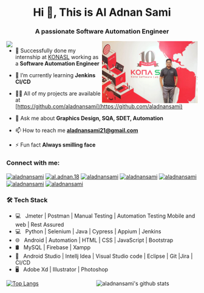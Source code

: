 <h1 align="center">Hi 👋, This is Al Adnan Sami</h1>
<h3 align="center">A passionate Software Automation Engineer </h3>
<img align="right" alt="img" src="https://github.com/aladnansami/Internship-MID-Presentation/blob/main/WhatsApp%20Image%202022-07-02%20at%205.32.59%20PM.jpeg" width="50%" height="auto" />
	<img width="50%" align="right" src="https://github-readme-stats.vercel.app/api?username=aladnansami&show_icons=true&hide_border=true" />


- 🔭 Successfully done my internship at <a href="https://konasl.com/">KONASL</a> working as a **Software Automation Engineer**

- 🌱 I’m currently learning **Jenkins CI/CD**

- 👨‍💻 All of my projects are available at [https://github.com/aladnansami](https://github.com/aladnansami)

- 💬 Ask me about **Graphics Design, SQA, SDET, Automation**

- 📫 How to reach me **aladnansami21@gmail.com**

- ⚡ Fun fact **Always smilling face**

<h3 align="left">Connect with me:</h3>
<p align="left">
<a href="https://twitter.com/aladnansami" target="blank"><img align="center" src="https://raw.githubusercontent.com/rahuldkjain/github-profile-readme-generator/master/src/images/icons/Social/twitter.svg" alt="aladnansami" height="30" width="40" /></a>
<a href="https://fb.com/al.adnan.18" target="blank"><img align="center" src="https://raw.githubusercontent.com/rahuldkjain/github-profile-readme-generator/master/src/images/icons/Social/facebook.svg" alt="al.adnan.18" height="30" width="40" /></a>
<a href="https://instagram.com/aladnansami" target="blank"><img align="center" src="https://raw.githubusercontent.com/rahuldkjain/github-profile-readme-generator/master/src/images/icons/Social/instagram.svg" alt="aladnansami" height="30" width="40" /></a>
<a href="https://www.behance.net/aladnansami" target="blank"><img align="center" src="https://raw.githubusercontent.com/rahuldkjain/github-profile-readme-generator/master/src/images/icons/Social/behance.svg" alt="aladnansami" height="30" width="40" /></a>
<a href="https://www.youtube.com/c/aladnansami" target="blank"><img align="center" src="https://raw.githubusercontent.com/rahuldkjain/github-profile-readme-generator/master/src/images/icons/Social/youtube.svg" alt="aladnansami" height="30" width="40" /></a>
<a href="https://codeforces.com/profile/aladnansami" target="blank"><img align="center" src="https://raw.githubusercontent.com/rahuldkjain/github-profile-readme-generator/master/src/images/icons/Social/codeforces.svg" alt="aladnansami" height="30" width="40" /></a>
<a href="https://www.hackerearth.com/aladnansami" target="blank"><img align="center" src="https://raw.githubusercontent.com/rahuldkjain/github-profile-readme-generator/master/src/images/icons/Social/hackerearth.svg" alt="aladnansami" height="30" width="40" /></a>
</p>

<h3>🛠 Tech Stack</h3>

- 💻 &nbsp; Jmeter | Postman | Manual Testing | Automation Testing Mobile and web | Rest Assured
- 💻 &nbsp; Python | Selenium | Java | Cypress | Appium | Jenkins
- 🌐 &nbsp; Android | Automation | HTML | CSS | JavaScript | Bootstrap 
- 🛢 &nbsp; MySQL | Firebase | Xampp
- 🔧 &nbsp; Android Studio | Intellj Idea | Visual Studio code | Eclipse | Git |Jira | CI/CD
- 🖥 &nbsp; Adobe Xd | Illustrator | Photoshop 

[![Top Langs](https://github-readme-stats.vercel.app/api/top-langs/?username=aladnansami&layout=compact&text_color=daf7dc&bg_color=151515)](https://github.com/aladnansami/github-readme-stats)
<img align="right" src="https://github-readme-streak-stats.herokuapp.com/?user=aladnansami&theme=default" width="53%" height="auto" alt="aladnansami's github stats"/>





